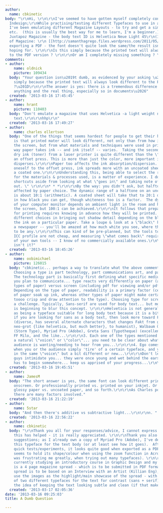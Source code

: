 ```yaml
---
author:
  name: cbkinetic
body: "\r\nHi, \r\n\r\nI've seemed to have gotten myself completely confused ..\r\n\r\nUsing
  Indesign;\r\nWhile practising/testing different Typefaces to use in a Magazine,
  I've been emulating different Magazine Layouts - to try and get a similar result
  etc.  (this is usually the best way for me to learn, I'm a beginner.) \r\n\r\nE.g.
  Juxtapoz Magazine - the body text ID is Helvetica Neue Light 45\r\n(I think)\r\n\r\nImage
  of Magazine: \r\n [[http://samanthagrego.files.wordpress.com/2011/05/j4.jpg]]\r\n\r\nWhen
  exporting a PDF - the font doesn't quite look the same/the result isn't what I was
  hoping for. \r\n\r\nIs this simply because the printed text will always look different
  to the PDF version ? \r\n\r\nOr am I completely missing something ? \r\n\r\n\r\n"
comments:
- author:
    name: oldnick
    picture: 109434
  body: "Your question isn\u2019t dumb, as evidenced by your asking \u201CIs this
    simply because the printed text will always look different to the PDF version
    ?\u201D\r\n\r\nThe answer is yes: there is a tremendous difference between a virtual
    anything and the real thing, especially so in documents\u2026"
  created: '2013-03-16 17:45:45'
- author:
    name: hrant
    picture: 110403
  body: "Don't emulate a magazine that uses Helvetica -a light weight no less- for
    text.\r\n\r\nhhp\r\n"
  created: '2013-03-16 17:49:27'
- author:
    name: charles ellertson
  body: "One of the things that seems hardest for people to get their heads around
    is that printed mater will look different, not only than from how it looks on
    the screen, but from what materials and techniques were used in printing.\r\n\r\nThe
    way paper takes ink -- and ink itself -- varies.  Taking the second first, the
    dry ink (toner) from a laser printer is quite different than the \"wet\" ink from
    an offset press. This is more than just the color, more important is how the ink
    disperses.\r\n\r\nPaper too affects the ink absorption/dispersion. Even limiting
    oneself to the offset press, ink spreads more with an uncoated sheet than with
    a coated one.\r\n\r\nUnderstanding this, being able to select the right fonts
    for the materials & processes used, is a matter of experience. I don't know any
    shortcuts aside from looking at what \"goes in\" and taking note of what \"comes
    out. \" \r\n\r\n* * *\r\n\r\nBy the way: you didn't ask, but halftones too are
    affected by paper choice. The dynamic range of a halftone on an uncoated sheet
    is about 10:1 (arithmetic). A coated sheet will take that to 20:1 or 25:1, primarily
    in how black you can get, though whiteness too is a factor.  The dynamic range
    of your computer monitor depends on ambient light in the room and how much hits
    the screen, but 100:1 can be achieved.\r\n\r\nIt follows that preparing halftones
    for printing requires knowing in advance how they will be printed. You'll make
    different choices in bringing out shadow detail depending on the black point of
    the ink on a particular paper. Take a loupe & look at a \"black\" headline on
    a newspaper -- you'll be amazed at how much white you see, where there isn't suppose
    to be any.\r\n\r\nThis can kind of be pre-planned, but the tools to get a good
    ICC profile are not cheap, and measuring \"what comes back\" requires making some
    of your own tools -- I know of no commercially available ones.\r\n\r\nDaunting,
    isn't it?"
  created: '2013-03-16 18:45:26'
- author:
    name: oobimichael
    picture: 126015
  body: "cbkinetic... perhaps a way to translate what the above comments seem to suggest:\r\n\r\n1.
    Choosing a type is part technology, part communications art, and part ego...\r\n\r\n2.
    The technology part is basically first defining what specific medium in which
    you plan to communicate... type reacts very differently on paper (and various
    types of paper) versus screen (including pdf for viewing and/or pdf for printing).
    Depending on the type of paper, readability is a primary factor (certain types
    of paper soak up ink, whereas other types of paper might make certain typefaces
    toooo crisp and draw attention to the type). Choosing type for screen is also
    a challenge. Typically, Sans-serif are used for body text... but modern technology
    is beginning to blur this concept. \r\n\r\nHelvetica is not generally regarded
    as being a typeface suitable for long body text because it is a bit too dense...
    if you are looking for sans as a body text, then look more toward Fakt (OurType)
    (diverse, has several alternate characters that changes Fakt from grotesque to
    neo-grot {like helvetica, but much better}, to humanist), Walbaum Grotesque Book
    (Storm Type), Myriad Pro (Adobe), Greta Sans (Typotheque) (excellent for newspaper),
    FF Milo, and the like...\r\n\r\n3. Each one of the types mentioned above possesses
    a natural \"voice\" or \"color\"... you need to be clear about what voice the
    audience is wanting/needing to hear from you...\r\n\r\n4. Ego comes into the picture
    when you or the audience simply 'tire' of a certain typeface, and you want something
    in the same \"voice\" but a bit different or new...\r\n\r\nDon't let these old
    guys intimidate you... they were once young and wet behind the ears... the journey
    has to begin somewhere... keep us apprised of your progress...\r\n\r\nCheers."
  created: '2013-03-16 19:45:51'
- author:
    name: JamesM
  body: "The short answer is yes, the same font can look different printed vs. viewed
    onscreen. Or professionally printed vs. printed on your inkjet. Or printed on
    glossy paper vs. uncoated paper, and so forth.\r\n\r\nAs Charles pointed out,
    there are many factors involved."
  created: '2013-03-16 21:22:19'
- author:
    name: 5star
  body: "And then there's additive vs subtractive light...\r\n\r\nn. "
  created: '2013-03-16 22:56:22'
- author:
    name: cbkinetic
  body: "\r\nThank you all for your responses/advice, I cannot express just how much
    this has helped - it is really appreciated. \r\n\r\nThank you also for the typeface
    suggestions; as I already own a copy of Myriad Pro (Adobe), I've decided to use
    this typeface for the text body (or at least see how it goes).  After doing some
    quick tests/experiments, it looks quite good when exported as a PDF and it also
    seems to hold its shape/colour when using the zoom function in Acrobat (which
    was frustrating me greatly, when trying out many typefaces). \r\n\r\n/ / \r\n\r\nI'm
    currently studying an introductory course in Graphic Design and my current project
    is a 4 page magazine spread - which is to be submitted in PDF format. \r\n\r\nMy
    spread is to be based on an Interview with an Artist (Killian Eng), I wanted to
    use the images as the highlight/main showcase of the spread - with only the use
    of two different typefaces for the text for contrast (sans + serif), along with
    the idea of keeping the text looking subtle and clean (if that makes sense)\r\n\r\n\r\n"
  created: '2013-03-17 02:05:36'
date: '2013-03-16 09:25:03'
title: A Dumb Question

---
```

